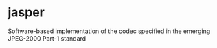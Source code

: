 # jasper
Software-based implementation of the codec specified in the emerging JPEG-2000 Part-1 standard
